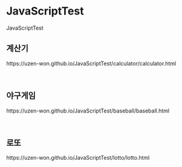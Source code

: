 # JavaScriptTest
JavaScriptTest

<h2>계산기</h2>
<p>https://uzen-won.github.io/JavaScriptTest/calculator/calculator.html</p>
<br>
<h2>야구게임</h2>
<p>https://uzen-won.github.io/JavaScriptTest/baseball/baseball.html</p>
<br>
<h2>로또</h2>
<p>https://uzen-won.github.io/JavaScriptTest/lotto/lotto.html</p>

